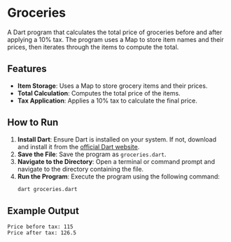 # Groceries

A Dart program that calculates the total price of groceries before and after applying a 10% tax. The program uses a Map to store item names and their prices, then iterates through the items to compute the total.

## Features

- **Item Storage**: Uses a Map to store grocery items and their prices.
- **Total Calculation**: Computes the total price of the items.
- **Tax Application**: Applies a 10% tax to calculate the final price.

## How to Run

1. **Install Dart**: Ensure Dart is installed on your system. If not, download and install it from the [official Dart website](https://dart.dev/get-dart).
2. **Save the File**: Save the program as `groceries.dart`.
3. **Navigate to the Directory**: Open a terminal or command prompt and navigate to the directory containing the file.
4. **Run the Program**: Execute the program using the following command:
   ```bash
   dart groceries.dart
   ```

## Example Output

```plaintext
Price before tax: 115
Price after tax: 126.5
